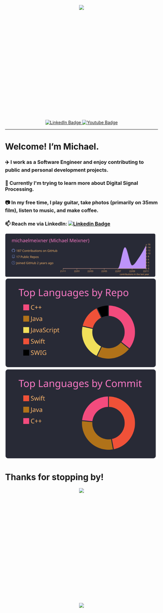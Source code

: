 <div id="header" align="center" style="width:100%;height:0;padding-bottom:75%;position:relative;">
   <img src="https://media.giphy.com/media/6Bl5l4QfWZ69XirmeQ/giphy.gif" width=100/>
</div>
<div id="badges" align="center">
  <a href="https://www.linkedin.com/in/michael-meixner">
    <img src="https://img.shields.io/badge/LinkedIn-blue?style=for-the-badge&logo=linkedin&logoColor=white" alt="LinkedIn Badge"/>
  </a>
  <a href="https://www.instagram.com/michaeljmeixner">
    <img src="https://img.shields.io/badge/Instagram-magenta?style=for-the-badge&logo=youtube&logoColor=white" alt="Youtube Badge"/>
  </a>
</div>

---

# Welcome! I’m Michael.

### :airplane: I work as a Software Engineer and enjoy contributing to public and personal development projects.

### :seedling: Currently I'm trying to learn more about Digital Signal Processing.

### :camera: In my free time, I play guitar, take photos (primarily on 35mm film), listen to music, and make coffee.

### :mailbox: Reach me via LinkedIn: [![Linkedin Badge](https://img.shields.io/badge/-Michael-blue?style=flat&logo=Linkedin&logoColor=white)](https://www.linkedin.com/in/michael-meixner)

![](https://raw.githubusercontent.com/michaelmeixner/profile-summary-cards/master/profile-summary-card-output/dracula/0-profile-details.svg)
![](https://raw.githubusercontent.com/michaelmeixner/profile-summary-cards/master/profile-summary-card-output/dracula/1-repos-per-language.svg)
![](https://raw.githubusercontent.com/michaelmeixner/profile-summary-cards/master/profile-summary-card-output/dracula/2-most-commit-language.svg)

# Thanks for stopping by!

<div id="header" align="center" style="width:100%;height:0;padding-bottom:75%;position:relative;">
   <img src="https://media.giphy.com/media/gQzRm3Fw5MG7m/giphy.gif" width=100/>
</div>
<div id="counter" align="center">
   <img src="https://komarev.com/ghpvc/?username=michaelmeixner&style=flat-square&color=blue"/>
</div>
<!---
michaelmeixner/michaelmeixner is a ✨ special ✨ repository because its `README.md` (this file) appears on your GitHub profile.
You can click the Preview link to take a look at your changes.
--->
